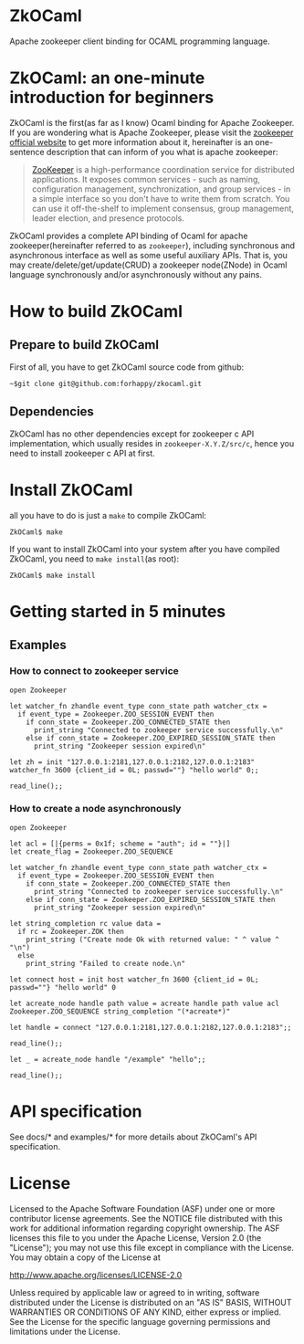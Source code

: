 ZkOCaml
=======

Apache zookeeper client binding for OCAML programming language.

# ZkOCaml: an one-minute introduction for beginners #
ZkOCaml is the first(as far as I know) Ocaml binding for Apache Zookeeper. If you are wondering what is Apache Zookeeper, please visit the [zookeeper official website](http://zookeeper.apache.org/ "Apache ZooKeeper") to get more information about it, hereinafter is an one-sentence description that can inform of you what is apache zookeeper: 

> [ZooKeeper](http://zookeeper.apache.org/ "Apache ZooKeeper") is a high-performance coordination service for distributed applications. It exposes common services - such as naming, configuration management, synchronization, and group services - in a simple interface so you don't have to write them from scratch. You can use it off-the-shelf to implement consensus, group management, leader election, and presence protocols.

ZkOCaml provides a complete API binding of Ocaml for apache zookeeper(hereinafter referred to as `zookeeper`), including synchronous and asynchronous interface as well as some useful auxiliary APIs. That is, you may create/delete/get/update(CRUD) a zookeeper node(ZNode) in Ocaml language synchronously and/or asynchronously without any pains.


# How to build ZkOCaml #
## Prepare to build ZkOCaml ##
First of all, you have to get ZkOCaml source code from github:

    ~$git clone git@github.com:forhappy/zkocaml.git

## Dependencies ##
ZkOCaml has no other dependencies except for zookeeper c API implementation, which usually resides in `zookeeper-X.Y.Z/src/c`, hence you need to install zookeeper c API at first.


# Install ZkOCaml #

all you have to do is just a `make` to compile ZkOCaml:

    ZkOCaml$ make

If you want to install ZkOCaml into your system after you have compiled ZkOCaml, you need to `make install`(as root):

    ZkOCaml$ make install


# Getting started in 5 minutes #
## Examples ##
### How to connect to zookeeper service ###

    open Zookeeper
    
    let watcher_fn zhandle event_type conn_state path watcher_ctx =
      if event_type = Zookeeper.ZOO_SESSION_EVENT then
        if conn_state = Zookeeper.ZOO_CONNECTED_STATE then
          print_string "Connected to zookeeper service successfully.\n"
        else if conn_state = Zookeeper.ZOO_EXPIRED_SESSION_STATE then
          print_string "Zookeeper session expired\n"
    
    let zh = init "127.0.0.1:2181,127.0.0.1:2182,127.0.0.1:2183" watcher_fn 3600 {client_id = 0L; passwd=""} "hello world" 0;;
    
    read_line();;

### How to create a node asynchronously ###

    open Zookeeper
    
    let acl = [|{perms = 0x1f; scheme = "auth"; id = ""}|]
    let create_flag = Zookeeper.ZOO_SEQUENCE
    
    let watcher_fn zhandle event_type conn_state path watcher_ctx =
      if event_type = Zookeeper.ZOO_SESSION_EVENT then
        if conn_state = Zookeeper.ZOO_CONNECTED_STATE then
          print_string "Connected to zookeeper service successfully.\n"
        else if conn_state = Zookeeper.ZOO_EXPIRED_SESSION_STATE then
          print_string "Zookeeper session expired\n"
    
    let string_completion rc value data =
      if rc = Zookeeper.ZOK then
        print_string ("Create node Ok with returned value: " ^ value ^ "\n")
      else
        print_string "Failed to create node.\n"
    
    let connect host = init host watcher_fn 3600 {client_id = 0L; passwd=""} "hello world" 0
    
    let acreate_node handle path value = acreate handle path value acl Zookeeper.ZOO_SEQUENCE string_completion "(*acreate*)"
    
    let handle = connect "127.0.0.1:2181,127.0.0.1:2182,127.0.0.1:2183";;
    
    read_line();;
    
    let _ = acreate_node handle "/example" "hello";;
    
    read_line();;


# API specification #
See docs/* and examples/* for more details about ZkOCaml's API specification.


# License #
Licensed to the Apache Software Foundation (ASF) under one
or more contributor license agreements. See the NOTICE file
distributed with this work for additional information
regarding copyright ownership. The ASF licenses this file
to you under the Apache License, Version 2.0 (the
"License"); you may not use this file except in compliance
with the License. You may obtain a copy of the License at

http://www.apache.org/licenses/LICENSE-2.0

Unless required by applicable law or agreed to in writing, software
distributed under the License is distributed on an "AS IS" BASIS,
WITHOUT WARRANTIES OR CONDITIONS OF ANY KIND, either express or implied.
See the License for the specific language governing permissions and
limitations under the License.

